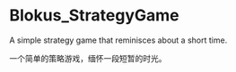 # Blokus_StrategyGame

A simple strategy game that reminisces about a short time.

一个简单的策略游戏，缅怀一段短暂的时光。
